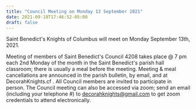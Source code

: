 ```yaml
---
title: "Council Meeting on Monday 13 September 2021"
date: 2021-09-10T17:46:52-05:00
draft: false
---
```

Saint Benedict's Knights of Columbus will meet on Monday September 13th, 2021.
<!--more-->
Meeting of members of Saint Benedict's Council 4208 takes place @ 7 pm each 2nd Monday of the month in the Saint Benedict's parish hall classroom; there is usually a meal before the meeting. Meeting & meal cancellations are announced in the parish bulletin, by email, and at DecorahKnights.cf . All Council members are invited to participate in person. The Council meeting can also be accessed via zoom; send an email (including your telephone #) to decorahknights@gmail.com to get zoom credentials to attend electronically.
